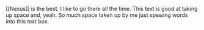 [[Nexus]] is the best. I like to go there all the time. This text is good at taking up space and, yeah. So much space taken up by me just spewing words into this text box.
